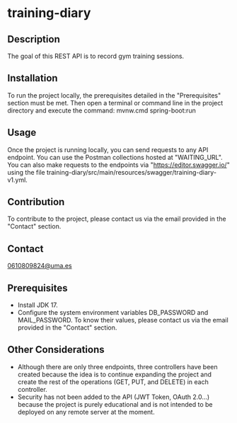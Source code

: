 # training-diary

## Description
The goal of this REST API is to record gym training sessions.

## Installation
To run the project locally, the prerequisites detailed in the "Prerequisites" section must be met. Then open a terminal or command line in the project directory and execute the command: mvnw.cmd spring-boot:run

## Usage
Once the project is running locally, you can send requests to any API endpoint. You can use the Postman collections hosted at "WAITING_URL". You can also make requests to the endpoints via "https://editor.swagger.io/" using the file training-diary/src/main/resources/swagger/training-diary-v1.yml.  

## Contribution
To contribute to the project, please contact us via the email provided in the "Contact" section.  

## Contact
0610809824@uma.es

## Prerequisites
- Install JDK 17.
- Configure the system environment variables DB_PASSWORD and MAIL_PASSWORD. To know their values, please contact us via the email provided in the "Contact" section.

## Other Considerations
- Although there are only three endpoints, three controllers have been created because the idea is to continue expanding the project and create the rest of the operations (GET, PUT, and DELETE) in each controller.
- Security has not been added to the API (JWT Token, OAuth 2.0...) because the project is purely educational and is not intended to be deployed on any remote server at the moment.